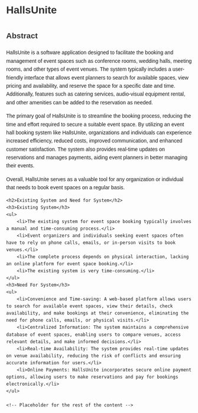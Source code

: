 <!DOCTYPE html>
<html lang="en">
<head>
    <meta charset="UTF-8">
    <meta name="viewport" content="width=device-width, initial-scale=1.0">
    <title>HallsUnite - Abstract</title>
    <style>
        body {
            font-family: Arial, sans-serif;
            line-height: 1.6;
            margin: 20px;
            padding: 0;
        }
        h1, h2, h3 {
            color: #333;
        }
        ul {
            list-style-type: none;
            padding: 0;
        }
        ul li {
            margin-bottom: 10px;
        }
    </style>
</head>
<body>
    <h1>HallsUnite</h1>
    <h2>Abstract</h2>
    <p>HallsUnite is a software application designed to facilitate the booking and management of event spaces such as conference rooms, wedding halls, meeting rooms, and other types of event venues. The system typically includes a user-friendly interface that allows event planners to search for available spaces, view pricing and availability, and reserve the space for a specific date and time. Additionally, features such as catering services, audio-visual equipment rental, and other amenities can be added to the reservation as needed.</p>
    <p>The primary goal of HallsUnite is to streamline the booking process, reducing the time and effort required to secure a suitable event space. By utilizing an event hall booking system like HallsUnite, organizations and individuals can experience increased efficiency, reduced costs, improved communication, and enhanced customer satisfaction. The system also provides real-time updates on reservations and manages payments, aiding event planners in better managing their events.</p>
    <p>Overall, HallsUnite serves as a valuable tool for any organization or individual that needs to book event spaces on a regular basis.</p>

    <h2>Existing System and Need for System</h2>
    <h3>Existing System</h3>
    <ul>
        <li>The existing system for event space booking typically involves a manual and time-consuming process.</li>
        <li>Event organizers and individuals seeking event spaces often have to rely on phone calls, emails, or in-person visits to book venues.</li>
        <li>The complete process depends on physical interaction, lacking an online platform for event space booking.</li>
        <li>The existing system is very time-consuming.</li>
    </ul>
    <h3>Need For System</h3>
    <ul>
        <li>Convenience and Time-saving: A web-based platform allows users to search for available event spaces, view their details, check availability, and make bookings at their convenience, eliminating the need for phone calls, emails, or physical visits.</li>
        <li>Centralized Information: The system maintains a comprehensive database of event spaces, enabling users to compare venues, access relevant details, and make informed decisions.</li>
        <li>Real-time Availability: The system provides real-time updates on venue availability, reducing the risk of conflicts and ensuring accurate information for users.</li>
        <li>Online Payments: HallsUnite incorporates secure online payment options, allowing users to make reservations and pay for bookings electronically.</li>
    </ul>

    <!-- Placeholder for the rest of the content -->
    
</body>
</html>
